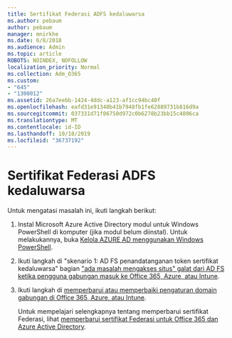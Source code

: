```yaml
---
title: Sertifikat Federasi ADFS kedaluwarsa
ms.author: pebaum
author: pebaum
manager: mnirkhe
ms.date: 6/8/2018
ms.audience: Admin
ms.topic: article
ROBOTS: NOINDEX, NOFOLLOW
localization_priority: Normal
ms.collection: Adm_O365
ms.custom:
- "645"
- "1300012"
ms.assetid: 26a7eebb-1424-4ddc-a123-af1cc94bc40f
ms.openlocfilehash: eafd31e91340b41b7948fb1fe62889731b816d9a
ms.sourcegitcommit: 037331d71f06750d972c0b6278b23bb15c4806ca
ms.translationtype: MT
ms.contentlocale: id-ID
ms.lasthandoff: 10/18/2019
ms.locfileid: "36737192"
---
```

# <a name="adfs-federation-certificate-expiring"></a>Sertifikat Federasi ADFS kedaluwarsa

Untuk mengatasi masalah ini, ikuti langkah berikut:
  
1. Instal Microsoft Azure Active Directory modul untuk Windows PowerShell di komputer (jika modul belum diinstal). Untuk melakukannya, buka [Kelola AZURE AD menggunakan Windows PowerShell](https://aka.ms/aadposh).

2. Ikuti langkah di "skenario 1: AD FS penandatanganan token sertifikat kedaluwarsa" bagian ["ada masalah mengakses situs" galat dari AD FS ketika pengguna gabungan masuk ke Office 365, Azure, atau Intune](https://support.microsoft.com/help/2713898/there-was-a-problem-accessing-the-site-error-from-ad-fs-when-a-federat).

3. Ikuti langkah di [memperbarui atau memperbaiki pengaturan domain gabungan di Office 365, Azure, atau Intune](https://docs.microsoft.com/office365/troubleshoot/security/update-federated-domain-office-365).

    Untuk mempelajari selengkapnya tentang memperbarui sertifikat Federasi, lihat [memperbarui sertifikat Federasi untuk Office 365 dan Azure Active Directory](https://docs.microsoft.com/azure/active-directory/connect/active-directory-aadconnect-o365-certs).
